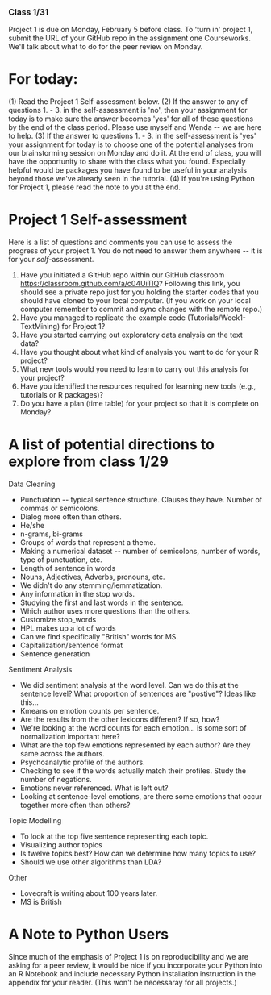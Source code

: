 ### Class 1/31

Project 1 is due on Monday, February 5 before class.  To 'turn in' project 1, submit the URL of your GitHub repo in the assignment one Courseworks.  We'll talk about what to do for the peer review on Monday.

# For today:

(1) Read the Project 1 Self-assessment below.
(2) If the answer to any of questions 1. - 3. in the self-assessment is 'no', then your assignment for today is to make sure the answer becomes 'yes' for all of these questions by the end of the class period.  Please use myself and Wenda -- we are here to help.
(3) If the answer to questions 1. - 3. in the self-assessment is 'yes' your assignment for today is to choose one of the potential analyses from our brainstorming session on Monday and do it.  At the end of class, you will have the opportunity to share with the class what you found.  Especially helpful would be packages you have found to be useful in your analysis beyond those we've already seen in the tutorial.
(4) If you're using Python for Project 1, please read the note to you at the end.







# Project 1 Self-assessment

Here is a list of questions and comments you can use to assess the progress of your project 1. You do not need to answer them anywhere -- it is for your *self*-assessment.
 
1. Have you initiated a GitHub repo within our GitHub classroom <https://classroom.github.com/a/c04UiTlQ>? Following this link, you should see a private repo just for you holding the starter codes that you should have cloned to your local computer.  (If you work on your local computer remember to commit and sync changes with the remote repo.)
2. Have you managed to replicate the example code (Tutorials/Week1-TextMining) for Project 1?
3. Have you started carrying out exploratory data analysis on the text data? 
4. Have you thought about what kind of analysis you want to do for your R project?
5. What new tools would you need to learn to carry out this analysis for your project?
6. Have you identified the resources required for learning new tools (e.g., tutorials or R packages)? 
7. Do you have a plan (time table) for your project so that it is complete on Monday?

# A list of potential directions to explore from class 1/29
 
Data Cleaning
* Punctuation -- typical sentence structure. Clauses they have. Number of commas or semicolons.
* Dialog more often than others.
* He/she 
* n-grams, bi-grams
* Groups of words that represent a theme.
* Making a numerical dataset -- number of semicolons, number of words, type of punctuation, etc.
* Length of sentence in words
* Nouns, Adjectives, Adverbs, pronouns, etc.
* We didn't do any stemming/lemmatization.
* Any information in the stop words.
* Studying the first and last words in the sentence.
* Which author uses more questions than the others.
* Customize stop_words 
* HPL makes up a lot of words
* Can we find specifically "British" words for MS.
* Capitalization/sentence format
* Sentence generation
 
Sentiment Analysis
* We did sentiment analysis at the word level. Can we do this at the sentence level? What proportion of sentences are "postive"? Ideas like this...
* Kmeans on emotion counts per sentence.
* Are the results from the other lexicons different? If so, how?
* We're looking at the word counts for each emotion... is some sort of normalization important here?
* What are the top few emotions represented by each author? Are they same across the authors.
* Psychoanalytic profile of the authors.
* Checking to see if the words actually match their profiles. Study the number of negations.
* Emotions never referenced. What is left out?
* Looking at sentence-level emotions, are there some emotions that occur together more often than others?
 
Topic Modelling
* To look at the top five sentence representing each topic.
* Visualizing author topics
* Is twelve topics best? How can we determine how many topics to use?
* Should we use other algorithms than LDA?
 
Other
* Lovecraft is writing about 100 years later.
* MS is British
 

# A Note to Python Users

Since much of the emphasis of Project 1 is on reproducibility and we are asking for a peer review, it would be nice if you incorporate your Python into an R Notebook and include necessary Python installation instruction in the appendix for your reader. (This won't be necessaray for all projects.)